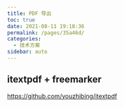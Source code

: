 ```yaml
---
title: PDF 导出
toc: true
date: 2021-08-11 19:18:36
permalink: /pages/35a46d/
categories:
  - 技术方案
sidebar: auto
---
```


## itextpdf + freemarker

https://github.com/youzhibing/itextpdf

